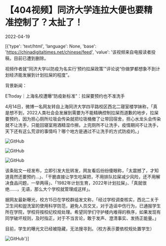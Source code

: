 # 【404视频】同济大学连拉大便也要精准控制了？太扯了！

2022-04-19

[{'type': 'text/html', 'language': None, 'base': 'https://chinadigitaltimes.net/chinese/feed', 'value': '该视频来自电报读者投稿，目前已遭到删除。

视频作者就“同济大学以防疫为名实行‘预约拉屎政策’”评论说“你做梦都想象不到计划经济能发展到计划拉屎的程度”。



背景新闻：



ETtoday｜上海名校遭曝“防疫新标准”：拉屎要预约也不准洗手



4月14日，微博一名网友转自上海同济大学四平路校区西北二寝室楼学妹称，「真是想不到，2022人类社会会发展到需要为不能精确控制拉屎而道歉的地步，拉屎要预约，因为担心厕所垃圾会传染就把垃圾桶撤了让带回宿舍，担心水龙头会传染就不让洗手，只能回寝室用酒精湿巾擦。上完厕所不让洗手，疫情期间不让洗手，天下还有这么荒谬的事情吗？哪个地方是通过不让洗手的方式防疫的。」

![GitHub](https://chinadigitaltimes.net/chinese/files/2022/04/image-1650356164937.png)

![GitHub](https://chinadigitaltimes.net/chinese/files/2022/04/image-1650356221491.png)

![GitHub](https://chinadigitaltimes.net/chinese/files/2022/04/image-1650356289320.png)

该条贴文一经发布，立即引发大批转发，网友看后纷纷傻眼称，「太震撼了，才知道竟然还要预约&#8230;」、「干脆直接让学生吃屎把，不用排队拉屎减少风险，还不用解决食品问题，一举两得」、「1982年计划生育，2022年计划拉屎」、「真就很绝……，无语，那么大个学校就管理成这样」。

据网友最新曝光，校方15日在学校群组发文称，「经过学校调查核实，西北二关于卫生间和盥洗室的使用科学防范，避免人员交叉，对于造谣中伤行为，已通报学生所在学院，学校将按校纪校规处理。希望同学们守护楼内难得的秩序，如果发现有同学破坏规则，及时指正，对于不当言论，敢于发声、澄清事实、发扬正能量。」

目前，学生的曝光文已经被隐藏，无法搜寻到。（校方表示要依校规处置学生）

![GitHub](https://chinadigitaltimes.net/chinese/files/2022/04/image-1650356333334.png)'}]